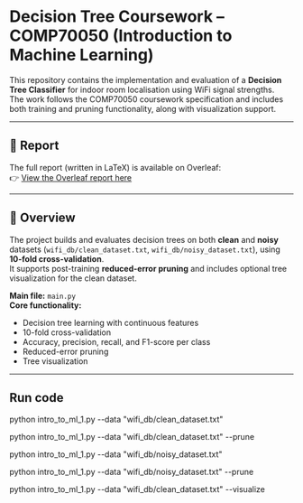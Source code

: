 # Decision Tree Coursework – COMP70050 (Introduction to Machine Learning)

This repository contains the implementation and evaluation of a **Decision Tree Classifier** for indoor room localisation using WiFi signal strengths.  
The work follows the COMP70050 coursework specification and includes both training and pruning functionality, along with visualization support.

---

## 📘 Report

The full report (written in LaTeX) is available on Overleaf:  
👉 [View the Overleaf report here](https://www.overleaf.com/read/your-overleaf-link-here)

---

## 🧠 Overview

The project builds and evaluates decision trees on both **clean** and **noisy** datasets (`wifi_db/clean_dataset.txt`, `wifi_db/noisy_dataset.txt`), using **10-fold cross-validation**.  
It supports post-training **reduced-error pruning** and includes optional tree visualization for the clean dataset.

**Main file:** `main.py`  
**Core functionality:**  
- Decision tree learning with continuous features  
- 10-fold cross-validation  
- Accuracy, precision, recall, and F1-score per class  
- Reduced-error pruning   
- Tree visualization

---

## Run code
python intro_to_ml_1.py --data "wifi_db/clean_dataset.txt"

python intro_to_ml_1.py --data "wifi_db/clean_dataset.txt" --prune

python intro_to_ml_1.py --data "wifi_db/noisy_dataset.txt"

python intro_to_ml_1.py --data "wifi_db/noisy_dataset.txt" --prune

python intro_to_ml_1.py --data "wifi_db/clean_dataset.txt" --visualize

